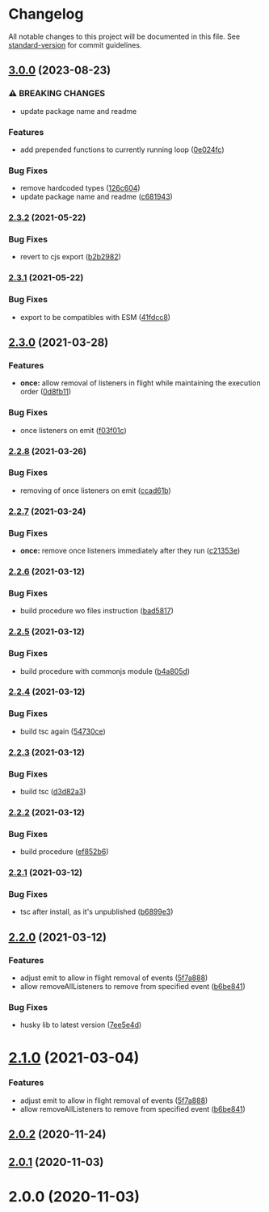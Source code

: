 # Changelog

All notable changes to this project will be documented in this file. See [standard-version](https://github.com/conventional-changelog/standard-version) for commit guidelines.

## [3.0.0](https://gitlab.rankingcoach.com:222/d.stefancu/await-event-emitter/compare/v2.3.2...v3.0.0) (2023-08-23)


### ⚠ BREAKING CHANGES

* update package name and readme

### Features

* add prepended functions to currently running loop ([0e024fc](https://gitlab.rankingcoach.com:222/d.stefancu/await-event-emitter/commit/0e024fcc92fa48eb926fbd71e2a5c080e8e2ff78))


### Bug Fixes

* remove hardcoded types ([126c604](https://gitlab.rankingcoach.com:222/d.stefancu/await-event-emitter/commit/126c604d750914e3e2a4e4cfd1d38f7b611ec835))
* update package name and readme ([c681943](https://gitlab.rankingcoach.com:222/d.stefancu/await-event-emitter/commit/c681943f91a7ac21d95d3998960306ae02e30a5a))

### [2.3.2](https://gitlab.rankingcoach.com/d.stefancu/await-event-emitter/compare/v2.3.1...v2.3.2) (2021-05-22)


### Bug Fixes

* revert to cjs export ([b2b2982](https://gitlab.rankingcoach.com/d.stefancu/await-event-emitter/commit/b2b2982f838d86c271d6298f867d1c1d9433cc22))

### [2.3.1](https://gitlab.rankingcoach.com/d.stefancu/await-event-emitter/compare/v2.3.0...v2.3.1) (2021-05-22)


### Bug Fixes

* export to be compatibles with ESM ([41fdcc8](https://gitlab.rankingcoach.com/d.stefancu/await-event-emitter/commit/41fdcc8964386d682226020ebd29648231c45502))

## [2.3.0](https://gitlab.rankingcoach.com/d.stefancu/await-event-emitter/compare/v2.2.8...v2.3.0) (2021-03-28)


### Features

* **once:** allow removal of listeners in flight while maintaining the execution order ([0d8fb11](https://gitlab.rankingcoach.com/d.stefancu/await-event-emitter/commit/0d8fb111026da9a08c429dd1e7921e737753e1e5))


### Bug Fixes

* once listeners on emit ([f03f01c](https://gitlab.rankingcoach.com/d.stefancu/await-event-emitter/commit/f03f01cbee14f28ce80c97dec21e5e7bccbaab7a))

### [2.2.8](https://gitlab.rankingcoach.com/d.stefancu/await-event-emitter/compare/v2.2.7...v2.2.8) (2021-03-26)


### Bug Fixes

* removing of once listeners on emit ([ccad61b](https://gitlab.rankingcoach.com/d.stefancu/await-event-emitter/commit/ccad61bc457fa58fc660fbe41bc7c0a0bb893684))

### [2.2.7](https://gitlab.rankingcoach.com/d.stefancu/await-event-emitter/compare/v2.2.6...v2.2.7) (2021-03-24)


### Bug Fixes

* **once:** remove once listeners immediately after they run ([c21353e](https://gitlab.rankingcoach.com/d.stefancu/await-event-emitter/commit/c21353ee062beb2a6187b403df9865a861bfd264))

### [2.2.6](https://gitlab.rankingcoach.com/d.stefancu/await-event-emitter/compare/v2.2.5...v2.2.6) (2021-03-12)


### Bug Fixes

* build procedure wo files instruction ([bad5817](https://gitlab.rankingcoach.com/d.stefancu/await-event-emitter/commit/bad5817247cb17b644d8fe35811920b2e12520ad))

### [2.2.5](https://gitlab.rankingcoach.com/d.stefancu/await-event-emitter/compare/v2.2.4...v2.2.5) (2021-03-12)


### Bug Fixes

* build procedure with commonjs module ([b4a805d](https://gitlab.rankingcoach.com/d.stefancu/await-event-emitter/commit/b4a805d4fb0bdd6ee4f5fdccf8a606f4a5823e53))

### [2.2.4](https://gitlab.rankingcoach.com/d.stefancu/await-event-emitter/compare/v2.2.3...v2.2.4) (2021-03-12)


### Bug Fixes

* build tsc again ([54730ce](https://gitlab.rankingcoach.com/d.stefancu/await-event-emitter/commit/54730ce6b803895bc40db53a8090ef1a7b59e810))

### [2.2.3](https://gitlab.rankingcoach.com/d.stefancu/await-event-emitter/compare/v2.2.2...v2.2.3) (2021-03-12)


### Bug Fixes

* build tsc ([d3d82a3](https://gitlab.rankingcoach.com/d.stefancu/await-event-emitter/commit/d3d82a39f875057ca6bd1373ac1ebd282050f396))

### [2.2.2](https://gitlab.rankingcoach.com/d.stefancu/await-event-emitter/compare/v2.2.1...v2.2.2) (2021-03-12)


### Bug Fixes

* build procedure ([ef852b6](https://gitlab.rankingcoach.com/d.stefancu/await-event-emitter/commit/ef852b6aaf16462f024b5e48c86573b4289f2547))

### [2.2.1](https://gitlab.rankingcoach.com/d.stefancu/await-event-emitter/compare/v2.2.0...v2.2.1) (2021-03-12)


### Bug Fixes

* tsc after install, as it's unpublished ([b6899e3](https://gitlab.rankingcoach.com/d.stefancu/await-event-emitter/commit/b6899e34f59d0acda3e529f60fab46dccd2d7f27))

## [2.2.0](https://gitlab.rankingcoach.com/d.stefancu/await-event-emitter/compare/v2.0.2...v2.2.0) (2021-03-12)


### Features

* adjust emit to allow in flight removal of events ([5f7a888](https://gitlab.rankingcoach.com/d.stefancu/await-event-emitter/commit/5f7a888c4a0ad199ca5654509886716ff224dd4a))
* allow removeAllListeners to remove from specified event ([b6be841](https://gitlab.rankingcoach.com/d.stefancu/await-event-emitter/commit/b6be84194eb11917c2cbb12c083d639a3b584a9e))


### Bug Fixes

* husky lib to latest version ([7ee5e4d](https://gitlab.rankingcoach.com/d.stefancu/await-event-emitter/commit/7ee5e4d0f36f1019b016ee5f98741f82bd3f3d9e))

# [2.1.0](https://github.com/imcuttle/node-await-event-emitter/compare/v2.0.2...v2.1.0) (2021-03-04)

### Features

- adjust emit to allow in flight removal of events ([5f7a888](https://github.com/imcuttle/node-await-event-emitter/commit/5f7a888c4a0ad199ca5654509886716ff224dd4a))
- allow removeAllListeners to remove from specified event ([b6be841](https://github.com/imcuttle/node-await-event-emitter/commit/b6be84194eb11917c2cbb12c083d639a3b584a9e))

## [2.0.2](https://github.com/imcuttle/node-await-event-emitter/compare/v2.0.1...v2.0.2) (2020-11-24)

## [2.0.1](https://github.com/imcuttle/node-await-event-emitter/compare/v2.0.0...v2.0.1) (2020-11-03)

# 2.0.0 (2020-11-03)
